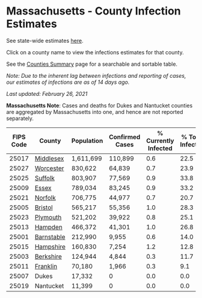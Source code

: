 # Massachusetts - County Infection Estimates

See state-wide estimates [here](/infections/us-ma).

Click on a county name to view the infections estimates for that county.

See the [Counties Summary](/infections/summary-counties) page for a searchable and sortable table.

*Note: Due to the inherent lag between infections and reporting of cases, our estimates of infections are as of 14 days ago.*

*Last updated: February 26, 2021*

**Massachusetts Note**: Cases and deaths for Dukes and Nantucket counties are aggregated by Massachusetts into one, and hence are not reported separately.

|   FIPS Code |                   County |   Population |   Confirmed Cases |   % Currently Infected |   % Total Infected |
|-------------|--------------------------|--------------|-------------------|------------------------|--------------------|
|       25017 |   [Middlesex](middlesex) |    1,611,699 |           110,899 |                    0.6 |               22.5 |
|       25027 |   [Worcester](worcester) |      830,622 |            64,839 |                    0.7 |               23.9 |
|       25025 |       [Suffolk](suffolk) |      803,907 |            77,569 |                    0.9 |               33.8 |
|       25009 |           [Essex](essex) |      789,034 |            83,245 |                    0.9 |               33.2 |
|       25021 |       [Norfolk](norfolk) |      706,775 |            44,977 |                    0.7 |               20.7 |
|       25005 |       [Bristol](bristol) |      565,217 |            55,356 |                    1.0 |               28.3 |
|       25023 |     [Plymouth](plymouth) |      521,202 |            39,922 |                    0.8 |               25.1 |
|       25013 |       [Hampden](hampden) |      466,372 |            41,301 |                    1.0 |               26.8 |
|       25001 | [Barnstable](barnstable) |      212,990 |             9,955 |                    0.6 |               14.0 |
|       25015 |   [Hampshire](hampshire) |      160,830 |             7,254 |                    1.2 |               12.8 |
|       25003 |   [Berkshire](berkshire) |      124,944 |             4,844 |                    0.3 |               11.7 |
|       25011 |     [Franklin](franklin) |       70,180 |             1,966 |                    0.3 |                9.1 |
|       25007 |                    Dukes |       17,332 |                 0 |                    0.0 |                0.0 |
|       25019 |                Nantucket |       11,399 |                 0 |                    0.0 |                0.0 |